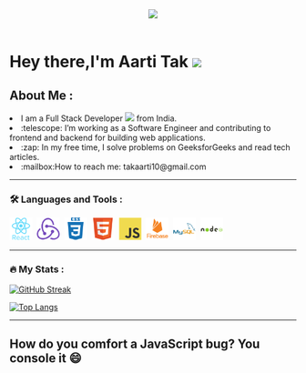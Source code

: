 <div id="header" align="center">
  <img src="https://media.giphy.com/media/M9gbBd9nbDrOTu1Mqx/giphy.gif" width="100"/>
</div>



<img src="https://komarev.com/ghpvc/?username=your-github-username&style=flat-square&color=blue" alt=""/>

<h1>
  Hey there,I'm Aarti Tak
  <img src="https://media.giphy.com/media/hvRJCLFzcasrR4ia7z/giphy.gif" width="30px"/>
</h1>


<div>
<h2>About Me :</h2>
<li>I am a Full Stack Developer <img src="https://media.giphy.com/media/WUlplcMpOCEmTGBtBW/giphy.gif" width="30"> from India.</li>
<li>:telescope: I’m working as a Software Engineer and contributing to frontend and backend for building web applications.</li>
<li>:zap: In my free time, I solve problems on GeeksforGeeks and read tech articles.</li>
<li>:mailbox:How to reach me: takaarti10@gmail.com </li>
</div>

---

### :hammer_and_wrench: Languages and Tools :

<div>
  <img src="https://github.com/devicons/devicon/blob/master/icons/react/react-original-wordmark.svg" title="React" alt="React" width="40" height="40"/>&nbsp;
  <img src="https://github.com/devicons/devicon/blob/master/icons/redux/redux-original.svg" title="Redux" alt="Redux " width="40" height="40"/>&nbsp;
  <img src="https://github.com/devicons/devicon/blob/master/icons/css3/css3-plain-wordmark.svg"  title="CSS3" alt="CSS" width="40" height="40"/>&nbsp;
  <img src="https://github.com/devicons/devicon/blob/master/icons/html5/html5-original.svg" title="HTML5" alt="HTML" width="40" height="40"/>&nbsp;
  <img src="https://github.com/devicons/devicon/blob/master/icons/javascript/javascript-original.svg" title="JavaScript" alt="JavaScript" width="40" height="40"/>&nbsp;
  <img src="https://github.com/devicons/devicon/blob/master/icons/firebase/firebase-plain-wordmark.svg" title="Firebase" alt="Firebase" width="40" height="40"/>&nbsp;
  <img src="https://github.com/devicons/devicon/blob/master/icons/mysql/mysql-original-wordmark.svg" title="MySQL"  alt="MySQL" width="40" height="40"/>&nbsp;
  <img src="https://github.com/devicons/devicon/blob/master/icons/nodejs/nodejs-original-wordmark.svg" title="NodeJS" alt="NodeJS" width="40" height="40"/>&nbsp;


</div>


---

### :fire: My Stats :
[![GitHub Streak](http://github-readme-streak-stats.herokuapp.com?user=Aarti288&theme=dark&background=000000)](https://git.io/streak-stats)

[![Top Langs](https://github-readme-stats.vercel.app/api/top-langs/?username=Aarti288&layout=compact&theme=vision-friendly-dark)](https://github.com/anuraghazra/github-readme-stats)

---

<h2>  How do you comfort a JavaScript bug? You console it 😄</h2>




